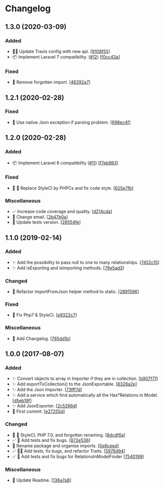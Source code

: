 # Changelog


<a name="1.3.0"></a>
## 1.3.0 (2020-03-09)

### Added

- 👷‍♂️ Update Travis config with new api. [[9108f55](https://github.com/mathieutu/laravel-json-syncer/commit/9108f5532c7ee4e14bfc2111e451e0bc1ab3bba4)]
- 📦 Implement Laravel 7 compatibility. ([#12](https://github.com/mathieutu/laravel-json-syncer/issues/12)) [[f0cc43a](https://github.com/mathieutu/laravel-json-syncer/commit/f0cc43a9a7814482b9273fa4117b1c5508b78006)]

### Fixed

- 💚 Remove forgotten import. [[46292a7](https://github.com/mathieutu/laravel-json-syncer/commit/46292a7521f6848cf1949b7403377fccb7138819)]


<a name="1.2.1"></a>
## 1.2.1 (2020-02-28)

### Fixed

- 🐛 Use native Json exception if parsing problem. [[698ec4f](https://github.com/mathieutu/laravel-json-syncer/commit/698ec4f6e3db505448d1eb5ef18d91102baec582)]


<a name="1.2.0"></a>
## 1.2.0 (2020-02-28)

### Added

- 📦 Implement Laravel 6 compatibility ([#11](https://github.com/mathieutu/laravel-json-syncer/issues/11)) [[f7eb983](https://github.com/mathieutu/laravel-json-syncer/commit/f7eb9835a735f60dc191353cbd4b282a20eea481)]

### Fixed

- 💚 🎨 Replace StyleCI by PHPCs and fix code style. [[625e7fb](https://github.com/mathieutu/laravel-json-syncer/commit/625e7fbbd9c36752eab94048740bd50a5f0dc449)]

### Miscellaneous

- ✅ Increase code coverage and quality. [[d214cda](https://github.com/mathieutu/laravel-json-syncer/commit/d214cdacd2428e888c21151ed8901cb44b25b237)]
- 📝 Change email. [[2b47b0a](https://github.com/mathieutu/laravel-json-syncer/commit/2b47b0aeb8536d3ef14ff7f1ddb16a4cce8b252c)]
- 👷 Update tests version. [[28554fe](https://github.com/mathieutu/laravel-json-syncer/commit/28554fec34262e2ec957f8c81950fb25d789f2bc)]


<a name="1.1.0"></a>
## 1.1.0 (2019-02-14)

### Added

- ✨ Add the possibility to pass null to one to many relationships. [[7452c15](https://github.com/mathieutu/laravel-json-syncer/commit/7452c15bbec7faa9fd4d1ad1ddc951fe01b77412)]
- ✨ Add isExporting and isImporting methods. [[79e5ad3](https://github.com/mathieutu/laravel-json-syncer/commit/79e5ad36c60153ad84176f31c74e7628f53d272d)]

### Changed

- 🎨 Refactor importFromJson helper method to static. [[2891596](https://github.com/mathieutu/laravel-json-syncer/commit/28915961e9fc93f175522a01c60b6553be6491a5)]

### Fixed

- 💚 Fix Php7 & StyleCI. [[e9322c7](https://github.com/mathieutu/laravel-json-syncer/commit/e9322c7913022fd8c40a88fe57f81cb62e5fec17)]

### Miscellaneous

- 📝 Add Changelog. [[765dd1b](https://github.com/mathieutu/laravel-json-syncer/commit/765dd1ba198458fe55db10d7032def068f58247d)]


<a name="1.0.0"></a>
## 1.0.0 (2017-08-07)

### Added

- ✨ Convert objects to array in Importer if they are in collection. [[b907f71](https://github.com/mathieutu/laravel-json-syncer/commit/b907f7173960e42583d0b45f5376c99b193fecfb)]
- ✨ Add exportToCollection() to the JsonExportable. [[8328a2e](https://github.com/mathieutu/laravel-json-syncer/commit/8328a2e66fcb20920e05c40e707bc42358084d52)]
- ✨ Add the Json Importer. [[73fff7d](https://github.com/mathieutu/laravel-json-syncer/commit/73fff7d19cf76a45adc4973cc5b90671398c01d3)]
- ✨ Add a service which find automatically all the Has*Relations in Model. [[d5eb19f](https://github.com/mathieutu/laravel-json-syncer/commit/d5eb19f218a213fd30c75c5a59530fdd9aa023e6)]
- ✨ Add JsonExporter. [[2c5266d](https://github.com/mathieutu/laravel-json-syncer/commit/2c5266d9fc146e6320febff0473eab33ee0b0c84)]
- 🎉 First commit. [[e27255d](https://github.com/mathieutu/laravel-json-syncer/commit/e27255d6165df2fe5b71e77f96c6fd0f7aee5590)]

### Changed

- 💚 🎨 StyleCI,  PHP 7.0, and forgotten renaming. [[8dcdf6a](https://github.com/mathieutu/laravel-json-syncer/commit/8dcdf6afc6629a065f16502a37f56d14b3ea6059)]
- ✅ 🐛 Add tests and fix bugs. [[872e536](https://github.com/mathieutu/laravel-json-syncer/commit/872e536b245d53ac3a5e644101148ee3c2b3403e)]
- 🎨 Rename package and organise imports. [[0e6ceed](https://github.com/mathieutu/laravel-json-syncer/commit/0e6ceed2a303ffb42b298c0b5a42844a8678ce6e)]
- ✅ 🐛🎨 Add tests, fix bugs, and refactor Traits. [[5976d94](https://github.com/mathieutu/laravel-json-syncer/commit/5976d94fe03baf7d3b3f1b93e33d98351a5fa00f)]
- ✅ 🐛 Add tests and fix bugs for RelationsInModelFinder [[7540199](https://github.com/mathieutu/laravel-json-syncer/commit/7540199967e27ca73e862944c7e921809d93238a)]

### Miscellaneous

- 📝 Update Readme. [[136a7a8](https://github.com/mathieutu/laravel-json-syncer/commit/136a7a82ded1eb230ca1138d6094a163549a70fc)]


